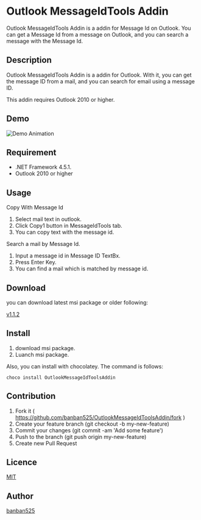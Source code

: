 Outlook MessageIdTools Addin
==============================

Outlook MessageIdTools Addin is a addin for Message Id on Outlook. 
You can get a Message Id from a message on Outlook, and you can search a message with the Message Id.

## Description

Outlook MessageIdTools Addin is a addin for Outlook.
With it, you can get the message ID from a mail, 
and you can search for email using a message ID.

This addin requires Outlook 2010 or higher.

## Demo

![Demo Animation](https://github.com/banban525/OutlookMessageIdToolsAddin/blob/master/demo/demo.gif?raw=true) 


## Requirement

* .NET Framework 4.5.1.
* Outlook 2010 or higher


## Usage

Copy With Message Id

1. Select mail text in outlook.
2. Click Copy1 button in MessageIdTools tab.
3. You can copy text with the message id.

Search a mail by Message Id.

1. Input a message id in Message ID TextBx.
2. Press Enter Key.
3. You can find a mail which is matched by message id.


## Download

you can download latest msi package or older following:

[v1.1.2](https://github.com/banban525/OutlookMessageIdToolsAddin/releases/download/v1.1.2/OutlookMessageIDToolsAddin.1.1.2.msi)


## Install

1. download msi package.
2. Luanch msi package.


Also, you can install with chocolatey. The command is follows:

    choco install OutlookMessageIdToolsAddin

## Contribution

1. Fork it ( https://github.com/banban525/OutlookMessageIdToolsAddin/fork )
2. Create your feature branch (git checkout -b my-new-feature)
3. Commit your changes (git commit -am 'Add some feature')
4. Push to the branch (git push origin my-new-feature)
5. Create new Pull Request


## Licence

[MIT](https://github.com/banban525/OutlookMessageIdToolsAddin/blob/master/LICENSE)

## Author

[banban525](https://github.com/banban525)
